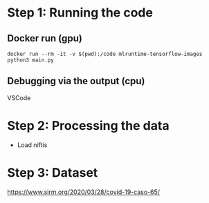 
# Step 1: Running the code

## Docker run (gpu)

`docker run --rm -it -v $(pwd):/code mlruntime-tensorflow-images python3 main.py`  

## Debugging via the output (cpu)

VSCode  

# Step 2: Processing the data

- Load niftis  

# Step 3: Dataset

https://www.sirm.org/2020/03/28/covid-19-caso-65/  

